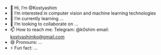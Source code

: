 - 👋 Hi, I’m @Kostyashim
- 👀 I’m interested in computer vision and machine learning technologies
- 🌱 I’m currently learning ...
- 💞️ I’m looking to collaborate on ...
- 📫 How to reach me:
Telegram: @k0shim
email: kostyashimko@gmail.com
- 😄 Pronouns: ...
- ⚡ Fun fact: ...

<!---
Kostyashim/Kostyashim is a ✨ special ✨ repository because its `README.md` (this file) appears on your GitHub profile.
You can click the Preview link to take a look at your changes.
--->
